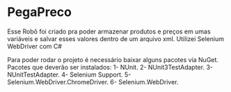 # PegaPreco
Esse Robô foi criado pra poder armazenar produtos e preços em umas variáveis e salvar esses valores dentro de um arquivo xml.  Utilizei Selenium WebDriver com C#


Para poder rodar o projeto é necessário baixar alguns pacotes via NuGet.
Pacotes que deverão ser instalados:
1- NUnit.
2- NUnit3TestAdapter.
3- NUnitTestAdapter.
4- Selenium Support.
5- Selenium.WebDriver.ChromeDriver.
6- Selenium.WebDriver.
